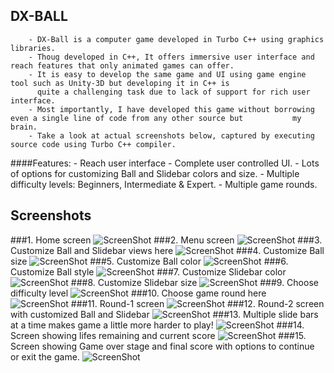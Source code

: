 ## DX-BALL

        - DX-Ball is a computer game developed in Turbo C++ using graphics libraries.
        - Thoug developed in C++, It offers immersive user interface and reach features that only animated games can offer.
        - It is easy to develop the same game and UI using game engine tool such as Unity-3D but developing it in C++ is  
          quite a challenging task due to lack of support for rich user interface.
        - Most importantly, I have developed this game without borrowing even a single line of code from any other source but           my brain. 
        - Take a look at actual screenshots below, captured by executing source code using Turbo C++ compiler.

####Features:
        - Reach user interface
        - Complete user controlled UI.
        - Lots of options for customizing Ball and Slidebar colors and size.
        - Multiple difficulty levels: Beginners, Intermediate & Expert.
        - Multiple game rounds.

## Screenshots
###1. Home screen
![ScreenShot](https://raw.githubusercontent.com/arjunvekariyagithub/DX-BALL/master/Screens/01.Screen.png?raw=true)
###2. Menu screen
![ScreenShot](https://raw.githubusercontent.com/arjunvekariyagithub/DX-BALL/master/Screens/02.Screen.png?raw=true)
###3. Customize Ball and Slidebar views here
![ScreenShot](https://raw.githubusercontent.com/arjunvekariyagithub/DX-BALL/master/Screens/03.Screen.png?raw=true)
###4. Customize Ball size
![ScreenShot](https://raw.githubusercontent.com/arjunvekariyagithub/DX-BALL/master/Screens/04.Screen.png?raw=true)
###5. Customize Ball color
![ScreenShot](https://raw.githubusercontent.com/arjunvekariyagithub/DX-BALL/master/Screens/05.Screen.png?raw=true)
###6. Customize Ball style
![ScreenShot](https://raw.githubusercontent.com/arjunvekariyagithub/DX-BALL/master/Screens/06.Screen.png?raw=true)
###7. Customize Slidebar color
![ScreenShot](https://raw.githubusercontent.com/arjunvekariyagithub/DX-BALL/master/Screens/07.Screen.png?raw=true)
###8. Customize Slidebar size
![ScreenShot](https://raw.githubusercontent.com/arjunvekariyagithub/DX-BALL/master/Screens/08.Screen.png?raw=true)
###9. Choose difficulty level
![ScreenShot](https://raw.githubusercontent.com/arjunvekariyagithub/DX-BALL/master/Screens/09.Screen.png?raw=true)
###10. Choose game round here
![ScreenShot](https://raw.githubusercontent.com/arjunvekariyagithub/DX-BALL/master/Screens/10.Screen.png?raw=true)
###11. Round-1 screen
![ScreenShot](https://raw.githubusercontent.com/arjunvekariyagithub/DX-BALL/master/Screens/11.Screen.png?raw=true)
###12. Round-2 screen with customized Ball and Slidebar
![ScreenShot](https://raw.githubusercontent.com/arjunvekariyagithub/DX-BALL/master/Screens/12.Screen.png?raw=true)
###13. Multiple slide bars at a time makes game a little more harder to play! 
![ScreenShot](https://raw.githubusercontent.com/arjunvekariyagithub/DX-BALL/master/Screens/14.Screen.png?raw=true)
###14. Screen showing lifes remaining and current score
![ScreenShot](https://raw.githubusercontent.com/arjunvekariyagithub/DX-BALL/master/Screens/15.Screen.png?raw=true)
###15. Screen showing Game over stage and final score with options to continue or exit the game.
![ScreenShot](https://raw.githubusercontent.com/arjunvekariyagithub/DX-BALL/master/Screens/16.Screen.png?raw=true)
